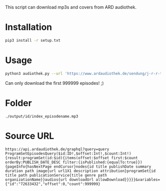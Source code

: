This script can download mp3s and covers from ARD audiothek.

# Installation
``` bash
pip3 install -r setup.txt
```

# Usage
``` bash
python3 audiothek.py --url 'https://www.ardaudiothek.de/sendung/j-r-r-tolkien-der-herr-der-ringe-fantasy-hoerspiel-klassiker/12197351/'
```

Can only download the first 999999 episodes! ;)

# Folder
`./output/id/index_episodename.mp3`

# Source URL
`https://api.ardaudiothek.de/graphql?query=query ProgramSetEpisodesQuery($id:ID!,$offset:Int!,$count:Int!){result:programSet(id:$id){items(offset:$offset first:$count orderBy:PUBLISH_DATE_DESC filter:{isPublished:{equalTo:true}}){pageInfo{hasNextPage endCursor}nodes{id title publishDate summary duration path image{url url1X1 description attribution}programSet{id title path publicationService{title genre path organizationName}}audios{url downloadUrl allowDownload}}}}}&variables={"id":"72633432","offset":0,"count":999999}`

